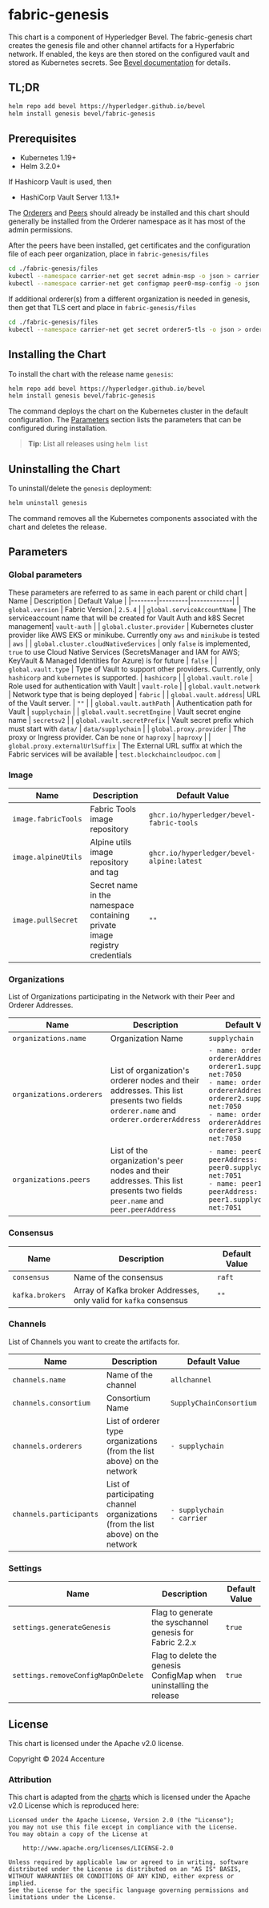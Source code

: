 [//]: # (##############################################################################################)
[//]: # (Copyright Accenture. All Rights Reserved.)
[//]: # (SPDX-License-Identifier: Apache-2.0)
[//]: # (##############################################################################################)

# fabric-genesis

This chart is a component of Hyperledger Bevel. The fabric-genesis chart creates the genesis file and other channel artifacts for a Hyperfabric network. If enabled, the keys are then stored on the configured vault and stored as Kubernetes secrets. See [Bevel documentation](https://hyperledger-bevel.readthedocs.io/en/latest/) for details.

## TL;DR

```bash
helm repo add bevel https://hyperledger.github.io/bevel
helm install genesis bevel/fabric-genesis
```

## Prerequisites

- Kubernetes 1.19+
- Helm 3.2.0+

If Hashicorp Vault is used, then
- HashiCorp Vault Server 1.13.1+

The [Orderers](../fabric-orderernode/README.md) and [Peers](../fabric-peernode/README.md) should already be installed and this chart should generally be installed from the Orderer namespace as it has most of the admin permissions.

After the peers have been installed, get certificates and the configuration file of each peer organization, place in `fabric-genesis/files`
```bash
cd ./fabric-genesis/files
kubectl --namespace carrier-net get secret admin-msp -o json > carrier.json
kubectl --namespace carrier-net get configmap peer0-msp-config -o json > carrier-config-file.json
```

If additional orderer(s) from a different organization is needed in genesis, then get that TLS cert and place in `fabric-genesis/files`
```bash
cd ./fabric-genesis/files
kubectl --namespace carrier-net get secret orderer5-tls -o json > orderer5-orderer-tls.json
```

## Installing the Chart

To install the chart with the release name `genesis`:

```bash
helm repo add bevel https://hyperledger.github.io/bevel
helm install genesis bevel/fabric-genesis
```

The command deploys the chart on the Kubernetes cluster in the default configuration. The [Parameters](#parameters) section lists the parameters that can be configured during installation.

> **Tip**: List all releases using `helm list`

## Uninstalling the Chart

To uninstall/delete the `genesis` deployment:

```bash
helm uninstall genesis
```

The command removes all the Kubernetes components associated with the chart and deletes the release.

## Parameters

### Global parameters

These parameters are referred to as same in each parent or child chart
| Name   | Description  | Default Value |
|--------|---------|-------------|
| `global.version` | Fabric Version.| `2.5.4` |
| `global.serviceAccountName` | The serviceaccount name that will be created for Vault Auth and k8S Secret management| `vault-auth` |
| `global.cluster.provider` | Kubernetes cluster provider like AWS EKS or minikube. Currently ony `aws` and `minikube` is tested | `aws` |
| `global.cluster.cloudNativeServices` | only `false` is implemented, `true` to use Cloud Native Services (SecretsManager and IAM for AWS; KeyVault & Managed Identities for Azure) is for future  | `false`  |
| `global.vault.type`  | Type of Vault to support other providers. Currently, only `hashicorp` and `kubernetes` is supported. | `hashicorp`    |
| `global.vault.role`  | Role used for authentication with Vault | `vault-role`    |
| `global.vault.network`  | Network type that is being deployed | `fabric`    |
| `global.vault.address`| URL of the Vault server.    | `""`            |
| `global.vault.authPath`    | Authentication path for Vault  | `supplychain`            |
| `global.vault.secretEngine` | Vault secret engine name | `secretsv2`  |
| `global.vault.secretPrefix` | Vault secret prefix which must start with `data/`  | `data/supplychain`  |
| `global.proxy.provider` | The proxy or Ingress provider. Can be `none` or `haproxy` | `haproxy` |
| `global.proxy.externalUrlSuffix` | The External URL suffix at which the Fabric services will be available | `test.blockchaincloudpoc.com` |

### Image

| Name   | Description    | Default Value   |
| -------------| ---------- | --------- |
| `image.fabricTools`  | Fabric Tools image repository  | `ghcr.io/hyperledger/bevel-fabric-tools` |
| `image.alpineUtils`  | Alpine utils image repository and tag | `ghcr.io/hyperledger/bevel-alpine:latest` |
| `image.pullSecret`    | Secret name in the namespace containing private image registry credentials | `""`            |

### Organizations

List of Organizations participating in the Network with their Peer and Orderer Addresses.

| Name   | Description  | Default Value |
|--------|---------|-------------|
| `organizations.name` | Organization Name | `supplychain` |
| `organizations.orderers` | List of organization's orderer nodes and their addresses. This list presents two fields `orderer.name` and `orderer.ordererAddress`  | `- name: orderer1`<br/>`ordererAddress: orderer1.supplychain-net:7050` <br/>`- name: orderer2`<br/>`ordererAddress: orderer2.supplychain-net:7050` <br/> `- name: orderer3`<br/>`ordererAddress: orderer3.supplychain-net:7050`  |
| `organizations.peers` | List of the organization's peer nodes and their addresses. This list presents two fields `peer.name` and `peer.peerAddress`  | `- name: peer0`<br/>`peerAddress: peer0.supplychain-net:7051`<br>`- name: peer1`<br/>`peerAddress: peer1.supplychain-net:7051`  |

### Consensus

| Name     | Description                 | Default Value   |
| ---------| ----------------------------| ----------------|
| `consensus` | Name of the consensus          | `raft`         |
| `kafka.brokers` | Array of Kafka broker Addresses, only valid for `kafka` consensus    | `""`   |


### Channels
List of Channels you want to create the artifacts for.

| Name   | Description  | Default Value |
|--------|---------|-------------|
| `channels.name` | Name of the channel | `allchannel` |
| `channels.consortium`| Consortium Name  | `SupplyChainConsortium` |
| `channels.orderers` | List of orderer type organizations (from the list above) on the network  | `- supplychain`  |
| `channels.participants` | List of participating channel organizations (from the list above) on the network  | `- supplychain`<br/>`- carrier` |


### Settings

| Name   | Description  | Default Value |
|--------|---------|-------------|
| `settings.generateGenesis` |  Flag to generate the syschannel genesis for Fabric 2.2.x | `true` |
| `settings.removeConfigMapOnDelete` |  Flag to delete the genesis ConfigMap when uninstalling the release | `true` |

## License

This chart is licensed under the Apache v2.0 license.

Copyright &copy; 2024 Accenture

### Attribution

This chart is adapted from the [charts](https://hyperledger.github.io/bevel/) which is licensed under the Apache v2.0 License which is reproduced here:

```
Licensed under the Apache License, Version 2.0 (the "License");
you may not use this file except in compliance with the License.
You may obtain a copy of the License at

    http://www.apache.org/licenses/LICENSE-2.0

Unless required by applicable law or agreed to in writing, software
distributed under the License is distributed on an "AS IS" BASIS,
WITHOUT WARRANTIES OR CONDITIONS OF ANY KIND, either express or implied.
See the License for the specific language governing permissions and
limitations under the License.
```

